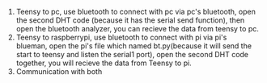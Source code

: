 1. Teensy to pc, use bluetooth to connect with pc via pc's bluetooth, open the second DHT code (because it has the serial send function), then open the bluetooth analyzer, you can recieve the data from teensy to pc.
2. Teensy to raspberrypi, use bluetooth to connect with pi via pi's blueman, open the pi's file which named bt.py(because it will send the start to teensy and listen the serial1 port), open the second DHT code together, you will recieve the data from Teensy to pi.
3. Communication with both
